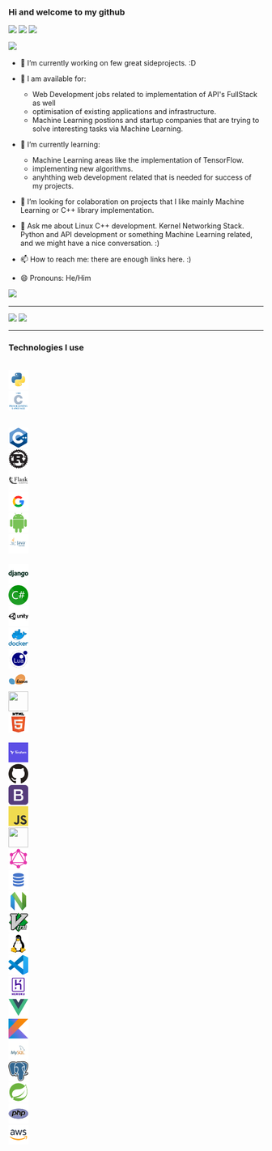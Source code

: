 ### Hi and welcome to my github
[<img src="https://img.shields.io/badge/DEV-DEV-lightgrey" />](https://dev.to/markoshiva/) [<img src="https://img.shields.io/badge/hackerrank.com-profile-brightgreen" />](https://www.hackerrank.com/in1t3r) [<img src="https://img.shields.io/badge/codingame.com-profile-green" />](https://www.codingame.com/profile/62fcb34cd0172c7f844a390d1841f5581500133)


[<img src="https://img.shields.io/badge/linkedin-profile-lightgrey" />](https://www.linkedin.com/in/markoshivapavlovic/)

<!--
**MarkoShiva/MarkoShiva** is a ✨ _special_ ✨ repository because its `README.md` (this file) appears on your GitHub profile.
Here are some ideas to get you started:

- 🔭 I’m currently working on ...
- 🌱 I’m currently learning ...
- 👯 I’m looking to collaborate on ...
- 🤔 I’m looking for help with ...
- 💬 Ask me about ...
- 📫 How to reach me: ...
- 😄 Pronouns: ...
-->

- 🔭 I’m currently working on few great sideprojects. :D
- 🔭 I am available for:
  - Web Development jobs related to implementation of API's FullStack as well
  - optimisation of existing applications and infrastructure.
  - Machine Learning postions and startup companies that are trying to solve interesting tasks via Machine Learning. 
 
- 🌱 I’m currently learning:
  - Machine Learning areas like the implementation of TensorFlow. 
  - implementing new algorithms.
  - anyhthing web development related that is needed for success of my projects.
 
- 👯 I’m looking for colaboration on projects that I like mainly Machine Learning or C++ library implementation.

- 💬 Ask me about Linux C++ development. Kernel Networking Stack. Python and API development or something Machine Learning related, and we might have a nice conversation. :)

- 📫 How to reach me: there are enough links here. :)


- 😄 Pronouns: He/Him


![](https://komarev.com/ghpvc/?username=MarkoShiva&color=green&label=Profile+Views+since+09.2020&style=flat)

---
<p>
<img valign="top-left" src="https://github-readme-stats.vercel.app/api?username=MarkoShiva&show_icons=true&count_private=true&count_org=true&theme=vue-dark" />


<img valign="top-right" src="https://github-readme-stats.vercel.app/api/top-langs/?username=MarkoShiva&theme=vue-dark&langs_count=6&layout=compact" />
</p>
























---
<h3 align="left">Technologies I use</h3>
<p align="left">
<code>
<a href="https://github.com/topics/python"><img height="39" width="39" src="https://raw.githubusercontent.com/github/explore/80688e429a7d4ef2fca1e82350fe8e3517d3494d/topics/python/python.png" /></a>
<a href="https://github.com/topics/c"><img height="39" width="39" src="https://raw.githubusercontent.com/github/explore/80688e429a7d4ef2fca1e82350fe8e3517d3494d/topics/c/c.png" /></a>

<a href="https://github.com/topics/cpp"><img height="39" width="39" src="https://raw.githubusercontent.com/github/explore/80688e429a7d4ef2fca1e82350fe8e3517d3494d/topics/cpp/cpp.png" /></a>
<a href="https://github.com/topics/rust"><img height="39" width="39" src="https://raw.githubusercontent.com/github/explore/80688e429a7d4ef2fca1e82350fe8e3517d3494d/topics/rust/rust.png" /></a>
<a href="https://github.com/topics/flask"><img height="39" width="39" src="https://raw.githubusercontent.com/github/explore/80688e429a7d4ef2fca1e82350fe8e3517d3494d/topics/flask/flask.png" /></a>
<a href="https://github.com/topics/google"><img height="39" width="39" src="https://raw.githubusercontent.com/github/explore/80688e429a7d4ef2fca1e82350fe8e3517d3494d/topics/google/google.png" /></a>
<a href="https://github.com/topics/edgejs"><img height="39" width="39" src="https://raw.githubusercontent.com/github/explore/80688e429a7d4ef2fca1e82350fe8e3517d3494d/topics/android/android.png" /></a>
<a href="https://github.com/topics/java"><img height="39" width="39" src="https://raw.githubusercontent.com/github/explore/80688e429a7d4ef2fca1e82350fe8e3517d3494d/topics/java/java.png" /></a>
<a href="https://github.com/topics/django"> <img height="39" width="39" src="https://raw.githubusercontent.com/github/explore/80688e429a7d4ef2fca1e82350fe8e3517d3494d/topics/django/django.png" /></a>
<a href="https://github.com/topics/csharp"><img height="39" width="39" src="https://raw.githubusercontent.com/github/explore/80688e429a7d4ef2fca1e82350fe8e3517d3494d/topics/csharp/csharp.png" /></a>
<a href="https://github.com/topics/unity"><img height="39" width="39" src="https://raw.githubusercontent.com/github/explore/80688e429a7d4ef2fca1e82350fe8e3517d3494d/topics/unity/unity.png" /></a>
<a href="https://github.com/topics/docker"><img height="39" width="39" src="https://raw.githubusercontent.com/github/explore/80688e429a7d4ef2fca1e82350fe8e3517d3494d/topics/docker/docker.png" /></a>
<a href="https://github.com/topics/lua"><img height="39" width="39" src="https://raw.githubusercontent.com/github/explore/80688e429a7d4ef2fca1e82350fe8e3517d3494d/topics/lua/lua.png" /></a>
<a href="https://github.com/topics/scikit-learn"><img height="39" width="39" src="https://raw.githubusercontent.com/github/explore/80688e429a7d4ef2fca1e82350fe8e3517d3494d/topics/scikit-learn/scikit-learn.png" /></a>
<a href="https://github.com/pytorch/pytorch"><img height="39" width="39" src="https://github.com/pytorch/pytorch/raw/master/docs/source/_static/img/pytorch-logo-flame.png" /></a>
<a href="https://github.com/topics/html"><img height="39" width="39" src="https://raw.githubusercontent.com/github/explore/80688e429a7d4ef2fca1e82350fe8e3517d3494d/topics/html/html.png" />  
<a href="https://github.com/topics/terraform"><img height="39" width="39" src="https://raw.githubusercontent.com/github/explore/80688e429a7d4ef2fca1e82350fe8e3517d3494d/topics/terraform/terraform.png" />
<a href="https://github.com/topics/github-api"><img height="39" width="39" src="https://raw.githubusercontent.com/github/explore/80688e429a7d4ef2fca1e82350fe8e3517d3494d/topics/github-api/github-api.png" />
<img height="39" width="39" src="https://raw.githubusercontent.com/github/explore/80688e429a7d4ef2fca1e82350fe8e3517d3494d/topics/bootstrap/bootstrap.png" />
<img height="39" width="39" src="https://raw.githubusercontent.com/github/explore/80688e429a7d4ef2fca1e82350fe8e3517d3494d/topics/javascript/javascript.png" />
<img height="39" width="39" src="https://raw.githubusercontent.com/github/explore/80688e429a7d4ef2fca1e82350fe8e3517d3494d/topics/rest-api/rest-api.png" />
<img height="39" width="39" src="https://raw.githubusercontent.com/github/explore/80688e429a7d4ef2fca1e82350fe8e3517d3494d/topics/graphql/graphql.png" />
<img height="39" width="39" src="https://raw.githubusercontent.com/github/explore/80688e429a7d4ef2fca1e82350fe8e3517d3494d/topics/sql/sql.png" />
<img height="39" width="39" src="https://raw.githubusercontent.com/github/explore/80688e429a7d4ef2fca1e82350fe8e3517d3494d/topics/neovim/neovim.png" />
<img height="39" width="39" src="https://raw.githubusercontent.com/github/explore/80688e429a7d4ef2fca1e82350fe8e3517d3494d/topics/vim/vim.png" />
<img height="39" width="39" src="https://raw.githubusercontent.com/github/explore/80688e429a7d4ef2fca1e82350fe8e3517d3494d/topics/linux/linux.png" />
<img height="39" width="39" src="https://raw.githubusercontent.com/github/explore/80688e429a7d4ef2fca1e82350fe8e3517d3494d/topics/visual-studio-code/visual-studio-code.png" />
<img height="39" width="39" src="https://raw.githubusercontent.com/github/explore/80688e429a7d4ef2fca1e82350fe8e3517d3494d/topics/heroku/heroku.png" />
<img height="39" width="39" src="https://raw.githubusercontent.com/github/explore/80688e429a7d4ef2fca1e82350fe8e3517d3494d/topics/vue/vue.png" />
<img height="39" width="39" src="https://raw.githubusercontent.com/github/explore/80688e429a7d4ef2fca1e82350fe8e3517d3494d/topics/kotlin/kotlin.png" />
<img height="39" width="39" src="https://raw.githubusercontent.com/github/explore/80688e429a7d4ef2fca1e82350fe8e3517d3494d/topics/mysql/mysql.png" />
<img height="39" width="39" src="https://raw.githubusercontent.com/github/explore/80688e429a7d4ef2fca1e82350fe8e3517d3494d/topics/postgresql/postgresql.png" />
<img height="39" width="39" src="https://raw.githubusercontent.com/github/explore/80688e429a7d4ef2fca1e82350fe8e3517d3494d/topics/spring-boot/spring-boot.png" />
<img height="39" width="39" src="https://raw.githubusercontent.com/github/explore/80688e429a7d4ef2fca1e82350fe8e3517d3494d/topics/php/php.png" />
<img height="39" width="39" src="https://raw.githubusercontent.com/github/explore/80688e429a7d4ef2fca1e82350fe8e3517d3494d/topics/aws/aws.png" />
</code>
</p>
